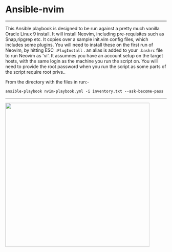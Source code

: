 # Ansible-nvim
***
This Ansible playbook is designed to be run against a pretty much vanilla
Oracle Linux 9 install. It will install Neovim, including pre-requisites
such as Snap,ripgrep etc. It copies over a sample init.vim config files,
which includes some plugins. You will need to install these on the first run
of Neovim, by hitting ESC `:PlugInstall` .
an alias is added to your `.bashrc` file to run Neovim as 'vi'.
It assumnes you have an account setup on the target hosts, with the same
login as the machine you run the script on. You will need to provide the
root password when you run the script as some parts of the script require
root privs..
  
 
From the directory with the files in run:-

`ansible-playbook nvim-playbook.yml -i inventory.txt --ask-become-pass `
***
<img src="https://raw.githubusercontent.com/mcdent/Ansible-nvim-repo/main/screenshot1.jpg" height="450">
